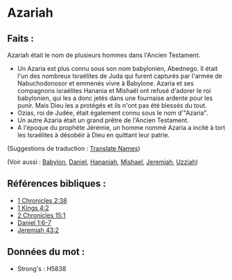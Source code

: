 # Azariah

## Faits :

Azariah était le nom de plusieurs hommes dans l'Ancien Testament.

* Un Azaria est plus connu sous son nom babylonien, Abednego. Il était l'un des nombreux Israélites de Juda qui furent capturés par l'armée de Nabuchodonosor et emmenés vivre à Babylone. Azaria et ses compagnons israélites Hanania et Mishaël ont refusé d'adorer le roi babylonien, qui les a donc jetés dans une fournaise ardente pour les punir. Mais Dieu les a protégés et ils n'ont pas été blessés du tout.
* Ozias, roi de Judée, était également connu sous le nom d'"Azaria".
* Un autre Azaria était un grand prêtre de l'Ancien Testament.
* A l'époque du prophète Jérémie, un homme nommé Azaria a incité à tort les Israélites à désobéir à Dieu en quittant leur patrie.

(Suggestions de traduction : [Translate Names](rc://en/ta/man/translate/translate-names))

(Voir aussi : [Babylon](../names/babylon.md), [Daniel](../names/daniel.md), [Hananiah](../names/hananiah.md), [Mishael](../names/mishael.md), [Jeremiah](../names/jeremiah.md), [Uzziah](../names/uzziah.md))

## Références bibliques :

* [1 Chronicles 2:38](rc://en/tn/help/1ch/02/38)
* [1 Kings 4:2](rc://en/tn/help/1ki/04/02)
* [2 Chronicles 15:1](rc://en/tn/help/2ch/15/01)
* [Daniel 1:6-7](rc://en/tn/help/dan/01/06)
* [Jeremiah 43:2](rc://en/tn/help/jer/43/02)

## Données du mot :

* Strong's : H5838
